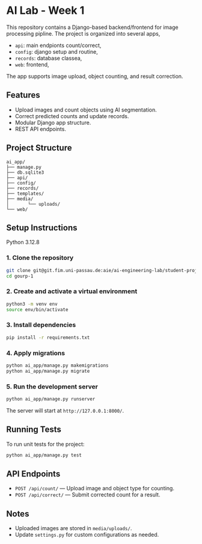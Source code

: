 # AI Lab - Week 1

This repository contains a Django-based backend/frontend for image processing pipline. The project is organized into several apps, 
- `api`: main endpionts count/correct,
- `config`: django setup and routine,
- `records`: database classea, 
- `web`: frontend,
 
The app supports image upload, object counting, and result correction.

## Features

- Upload images and count objects using AI segmentation.
- Correct predicted counts and update records.
- Modular Django app structure.
- REST API endpoints.

## Project Structure

```
ai_app/
├── manage.py
├── db.sqlite3
├── api/
├── config/
├── records/
├── templates/
├── media/
│       └── uploads/
└── web/
```

## Setup Instructions

Python 3.12.8

### 1. Clone the repository

```sh
git clone git@git.fim.uni-passau.de:aie/ai-engineering-lab/student-projects/group-1.git
cd gourp-1
```

### 2. Create and activate a virtual environment

```sh
python3 -m venv env
source env/bin/activate
```

### 3. Install dependencies

```sh
pip install -r requirements.txt
```

### 4. Apply migrations

```sh
python ai_app/manage.py makemigrations
python ai_app/manage.py migrate
```

### 5. Run the development server

```sh
python ai_app/manage.py runserver
```

The server will start at `http://127.0.0.1:8000/`.

## Running Tests

To run unit tests for the project:

```sh
python ai_app/manage.py test
```

## API Endpoints

- `POST /api/count/` — Upload image and object type for counting.
- `POST /api/correct/` — Submit corrected count for a result.

## Notes

- Uploaded images are stored in `media/uploads/`.
- Update `settings.py` for custom configurations as needed.


